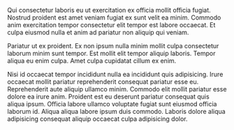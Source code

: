 Qui consectetur laboris eu ut exercitation ex officia mollit officia fugiat. Nostrud proident est amet veniam fugiat ex sunt velit ea minim. Commodo anim exercitation tempor consectetur elit tempor est labore occaecat. Et culpa eiusmod nulla et anim ad pariatur non aliquip qui veniam.

Pariatur ut ex proident. Ex non ipsum nulla minim mollit culpa consectetur laborum minim sunt tempor. Est mollit elit tempor aliquip laboris. Tempor aliqua eu enim culpa. Amet culpa cupidatat cillum ex enim.

Nisi id occaecat tempor incididunt nulla ea incididunt quis adipisicing. Irure occaecat mollit pariatur reprehenderit consequat pariatur esse eu. Reprehenderit aute aliquip ullamco minim. Commodo elit mollit pariatur esse dolore ea irure anim. Proident est eu deserunt pariatur consequat quis aliqua ipsum. Officia labore ullamco voluptate fugiat sunt eiusmod officia laborum id. Aliqua aliqua labore ipsum duis commodo. Laboris dolore aliqua adipisicing consequat aliquip occaecat culpa adipisicing dolor.